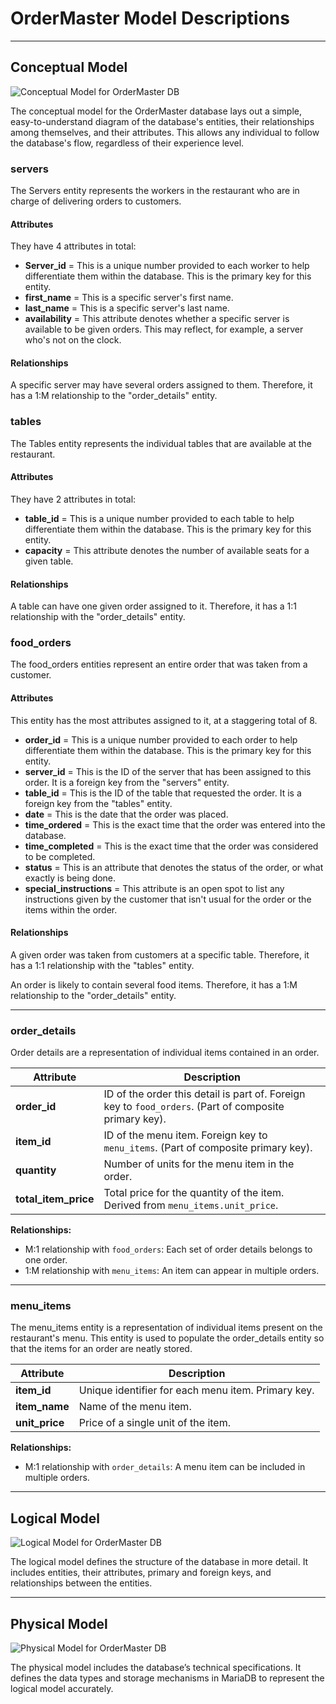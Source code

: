 # OrderMaster Model Descriptions
---
## Conceptual Model
![Conceptual Model for OrderMaster DB](CS3900_OrderMaster_Conceptual.png)

The conceptual model for the OrderMaster database lays out a simple, easy-to-understand diagram of the database's entities, their relationships among themselves, and their attributes. This allows any individual to follow the database's flow, regardless of their experience level.

### servers
The Servers entity represents the workers in the restaurant who are in charge of delivering orders to customers.

#### Attributes
They have 4 attributes in total:
- **Server_id** = This is a unique number provided to each worker to help differentiate them within the database. This is the primary key for this entity.
- **first_name** = This is a specific server's first name.
- **last_name** = This is a specific server's last name.
- **availability** = This attribute denotes whether a specific server is available to be given orders. This may reflect, for example, a server who's not on the clock.

#### Relationships
A specific server may have several orders assigned to them. Therefore, it has a 1:M relationship to the "order_details" entity.

### tables
The Tables entity represents the individual tables that are available at the restaurant.

#### Attributes
They have 2 attributes in total:
- **table_id** = This is a unique number provided to each table to help differentiate them within the database. This is the primary key for this entity.
- **capacity** = This attribute denotes the number of available seats for a given table.
#### Relationships
A table can have one given order assigned to it. Therefore, it has a 1:1 relationship with the "order_details" entity.

### food_orders
The food_orders entities represent an entire order that was taken from a customer.

#### Attributes
This entity has the most attributes assigned to it, at a staggering total of 8.
- **order_id** = This is a unique number provided to each order to help differentiate them within the database. This is the primary key for this entity.
- **server_id** = This is the ID of the server that has been assigned to this order. It is a foreign key from the "servers" entity.
- **table_id** = This is the ID of the table that requested the order. It is a foreign key from the "tables" entity.
- **date** = This is the date that the order was placed.
- **time_ordered** = This is the exact time that the order was entered into the database.
- **time_completed** = This is the exact time that the order was considered to be completed.
- **status** = This is an attribute that denotes the status of the order, or what exactly is being done.
- **special_instructions** = This attribute is an open spot to list any instructions given by the customer that isn't usual for the order or the items within the order.
  
#### Relationships
A given order was taken from customers at a specific table. Therefore, it has a 1:1 relationship with the "tables" entity.

An order is likely to contain several food items. Therefore, it has a 1:M relationship to the "order_details" entity.

---

### **order_details**
Order details are a representation of individual items contained in an order.

| Attribute          | Description                                                     |
|--------------------|-----------------------------------------------------------------|
| **order_id**       | ID of the order this detail is part of. Foreign key to `food_orders`. (Part of composite primary key). |
| **item_id**        | ID of the menu item. Foreign key to `menu_items`. (Part of composite primary key). |
| **quantity**       | Number of units for the menu item in the order.                 |
| **total_item_price** | Total price for the quantity of the item. Derived from `menu_items.unit_price`. |

**Relationships:**
- M:1 relationship with `food_orders`: Each set of order details belongs to one order.  
- 1:M relationship with `menu_items`: An item can appear in multiple orders.

---

### **menu_items**

The menu_items entity is a representation of individual items present on the restaurant's menu. This entity is used to populate the order_details entity so that the items for an order are neatly stored.

| Attribute   | Description                                                       |
|-------------|-------------------------------------------------------------------|
| **item_id** | Unique identifier for each menu item. Primary key.                |
| **item_name** | Name of the menu item.                                           |
| **unit_price** | Price of a single unit of the item.                             |

**Relationships:** 
- M:1 relationship with `order_details`: A menu item can be included in multiple orders.

---
## **Logical Model**

![Logical Model for OrderMaster DB](CS3900_OrderMaster_Logical.png)

The logical model defines the structure of the database in more detail. It includes entities, their attributes, primary and foreign keys, and relationships between the entities. 

---
## **Physical Model**

![Physical Model for OrderMaster DB](CS3900_OrderMaster_Physical.png)

The physical model includes the database’s technical specifications. It defines the data types and storage mechanisms in MariaDB to represent the logical model accurately. 
